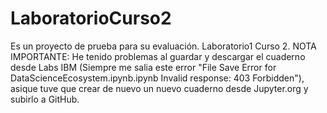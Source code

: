 # LaboratorioCurso2
Es un proyecto de prueba para su evaluación. Laboratorio1 Curso 2.
NOTA IMPORTANTE: He tenido problemas al guardar y descargar el cuaderno desde Labs IBM (Siempre me salia este error "File Save Error for DataScienceEcosystem.ipynb.ipynb
Invalid response: 403 Forbidden"), asique tuve que crear de nuevo un nuevo cuaderno desde Jupyter.org y subirlo a GitHub.
